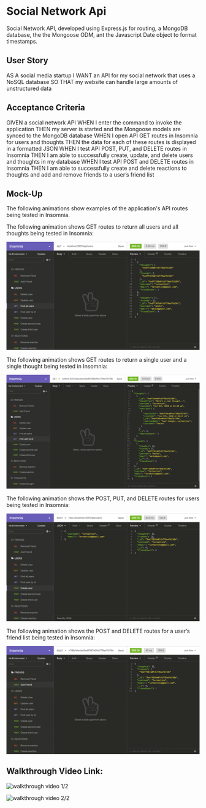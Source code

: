 # Social Network Api

Social Network API, developed using Express.js for routing, a MongoDB database, the the Mongoose ODM, ant the Javascript Date object to format timestamps.

## User Story

AS A social media startup
I WANT an API for my social network that uses a NoSQL database
SO THAT my website can handle large amounts of unstructured data

## Acceptance Criteria

GIVEN a social network API
WHEN I enter the command to invoke the application
THEN my server is started and the Mongoose models are synced to the MongoDB database
WHEN I open API GET routes in Insomnia for users and thoughts
THEN the data for each of these routes is displayed in a formatted JSON
WHEN I test API POST, PUT, and DELETE routes in Insomnia
THEN I am able to successfully create, update, and delete users and thoughts in my database
WHEN I test API POST and DELETE routes in Insomnia
THEN I am able to successfully create and delete reactions to thoughts and add and remove friends to a user’s friend list


## Mock-Up

The following animations show examples of the application's API routes being tested in Insomnia.

The following animation shows GET routes to return all users and all thoughts being tested in Insomnia:

![mock-up1](Images/mock-up1.gif)


The following animation shows GET routes to return a single user and a single thought being tested in Insomnia:

![mock-up2](Images/mock-up2.gif)


The following animation shows the POST, PUT, and DELETE routes for users being tested in Insomnia:

![mock-up3](Images/mock-up3.gif)


The following animation shows the POST and DELETE routes for a user’s friend list being tested in Insomnia:

![mock-up4](Images/mock-up4.gif)


## Walkthrough Video Link:

![walkthrough video 1/2](https://drive.google.com/file/d/1qsqB8aLAdwZMF4PIsugkmrJwHK4r8cwe/view)

![walkthrough video 2/2](https://drive.google.com/file/d/1sFoCRT10GYz5toje0aTKc1-LsuM39VIZ/view)



